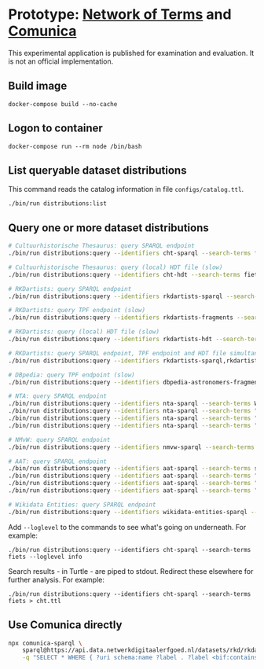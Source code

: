 Prototype: [Network of Terms](https://www.netwerkdigitaalerfgoed.nl/en/knowledge-services/usable-digital-heritage/network-of-terms/) and [Comunica](https://comunica.linkeddatafragments.org/)
==============================

This experimental application is published for examination and evaluation. It is not an official implementation.

## Build image

    docker-compose build --no-cache

## Logon to container

    docker-compose run --rm node /bin/bash

## List queryable dataset distributions

This command reads the catalog information in file `configs/catalog.ttl`.

    ./bin/run distributions:list

## Query one or more dataset distributions

```bash
# Cultuurhistorische Thesaurus: query SPARQL endpoint
./bin/run distributions:query --identifiers cht-sparql --search-terms fiets

# Cultuurhistorische Thesaurus: query (local) HDT file (slow)
./bin/run distributions:query --identifiers cht-hdt --search-terms fiets

# RKDartists: query SPARQL endpoint
./bin/run distributions:query --identifiers rkdartists-sparql --search-terms Gogh

# RKDartists: query TPF endpoint (slow)
./bin/run distributions:query --identifiers rkdartists-fragments --search-terms Gogh

# RKDartists: query (local) HDT file (slow)
./bin/run distributions:query --identifiers rkdartists-hdt --search-terms Gogh

# RKDartists: query SPARQL endpoint, TPF endpoint and HDT file simultaneously (slow)
./bin/run distributions:query --identifiers rkdartists-sparql,rkdartists-fragments,rkdartists-hdt --search-terms Gogh

# DBpedia: query TPF endpoint (slow)
./bin/run distributions:query --identifiers dbpedia-astronomers-fragments --search-terms Anton

# NTA: query SPARQL endpoint
./bin/run distributions:query --identifiers nta-sparql --search-terms Wieringa
./bin/run distributions:query --identifiers nta-sparql --search-terms "'Wier*'"
./bin/run distributions:query --identifiers nta-sparql --search-terms "Wieringa OR Mulisch"
./bin/run distributions:query --identifiers nta-sparql --search-terms "Jan AND Vries"

# NMvW: query SPARQL endpoint
./bin/run distributions:query --identifiers nmvw-sparql --search-terms eiland

# AAT: query SPARQL endpoint
./bin/run distributions:query --identifiers aat-sparql --search-terms schilderij
./bin/run distributions:query --identifiers aat-sparql --search-terms "schil*"
./bin/run distributions:query --identifiers aat-sparql --search-terms "schilderij OR tekening"
./bin/run distributions:query --identifiers aat-sparql --search-terms "cartoon* AND prent*"

# Wikidata Entities: query SPARQL endpoint
./bin/run distributions:query --identifiers wikidata-entities-sparql --search-terms Rembrandt
```

Add `--loglevel` to the commands to see what's going on underneath. For example:

    ./bin/run distributions:query --identifiers cht-sparql --search-terms fiets --loglevel info

Search results - in Turtle - are piped to stdout. Redirect these elsewhere for further analysis. For example:

    ./bin/run distributions:query --identifiers cht-sparql --search-terms fiets > cht.ttl

## Use Comunica directly

```bash
npx comunica-sparql \
    sparql@https://api.data.netwerkdigitaalerfgoed.nl/datasets/rkd/rkdartists/services/rkdartists/sparql \
    -q "SELECT * WHERE { ?uri schema:name ?label . ?label <bif:contains> 'gogh' } LIMIT 10"
```
